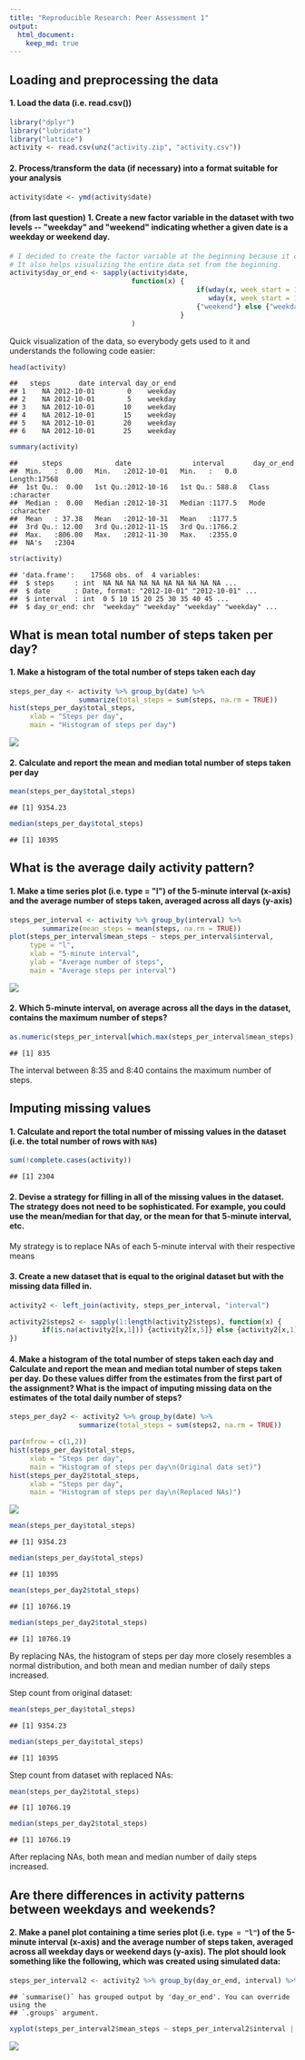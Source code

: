 ```yaml
---
title: "Reproducible Research: Peer Assessment 1"
output: 
  html_document:
    keep_md: true
---
```



## Loading and preprocessing the data

#### 1. Load the data (i.e. read.csv())


```r
library("dplyr")
library("lubridate")
library("lattice")
activity <- read.csv(unz("activity.zip", "activity.csv"))
```

#### 2. Process/transform the data (if necessary) into a format suitable for your analysis


```r
activity$date <- ymd(activity$date)
```

#### (from last question) 1. Create a new factor variable in the dataset with two levels -- "weekday" and "weekend" indicating whether a given date is a weekday or weekend day.


```r
# I decided to create the factor variable at the beginning because it counts as "processing the data". 
# It also helps visualizing the entire data set from the beginning.
activity$day_or_end <- sapply(activity$date,
                              function(x) {
                                              if(wday(x, week_start = 1) == 6 |
                                                 wday(x, week_start = 1) == 7)
                                              {"weekend"} else {"weekday"}
                                          }
                              )
```

Quick visualization of the data, so everybody gets used to it and understands the following code easier:


```r
head(activity)
```

```
##   steps       date interval day_or_end
## 1    NA 2012-10-01        0    weekday
## 2    NA 2012-10-01        5    weekday
## 3    NA 2012-10-01       10    weekday
## 4    NA 2012-10-01       15    weekday
## 5    NA 2012-10-01       20    weekday
## 6    NA 2012-10-01       25    weekday
```


```r
summary(activity)
```

```
##      steps             date               interval       day_or_end       
##  Min.   :  0.00   Min.   :2012-10-01   Min.   :   0.0   Length:17568      
##  1st Qu.:  0.00   1st Qu.:2012-10-16   1st Qu.: 588.8   Class :character  
##  Median :  0.00   Median :2012-10-31   Median :1177.5   Mode  :character  
##  Mean   : 37.38   Mean   :2012-10-31   Mean   :1177.5                     
##  3rd Qu.: 12.00   3rd Qu.:2012-11-15   3rd Qu.:1766.2                     
##  Max.   :806.00   Max.   :2012-11-30   Max.   :2355.0                     
##  NA's   :2304
```


```r
str(activity)
```

```
## 'data.frame':	17568 obs. of  4 variables:
##  $ steps     : int  NA NA NA NA NA NA NA NA NA NA ...
##  $ date      : Date, format: "2012-10-01" "2012-10-01" ...
##  $ interval  : int  0 5 10 15 20 25 30 35 40 45 ...
##  $ day_or_end: chr  "weekday" "weekday" "weekday" "weekday" ...
```





## What is mean total number of steps taken per day?

#### 1. Make a histogram of the total number of steps taken each day


```r
steps_per_day <- activity %>% group_by(date) %>% 
                 summarize(total_steps = sum(steps, na.rm = TRUE))
hist(steps_per_day$total_steps, 
     xlab = "Steps per day", 
     main = "Histogram of steps per day")
```

![](PA1_template_files/figure-html/unnamed-chunk-7-1.png)<!-- -->

#### 2. Calculate and report the mean and median total number of steps taken per day


```r
mean(steps_per_day$total_steps)
```

```
## [1] 9354.23
```

```r
median(steps_per_day$total_steps)
```

```
## [1] 10395
```

## What is the average daily activity pattern?

#### 1. Make a time series plot (i.e. type = "l") of the 5-minute interval (x-axis) and the average number of steps taken, averaged across all days (y-axis)


```r
steps_per_interval <- activity %>% group_by(interval) %>% 
        summarize(mean_steps = mean(steps, na.rm = TRUE))
plot(steps_per_interval$mean_steps ~ steps_per_interval$interval, 
     type = "l", 
     xlab = "5-minute interval", 
     ylab = "Average number of steps", 
     main = "Average steps per interval")
```

![](PA1_template_files/figure-html/unnamed-chunk-9-1.png)<!-- -->

#### 2. Which 5-minute interval, on average across all the days in the dataset, contains the maximum number of steps?


```r
as.numeric(steps_per_interval[which.max(steps_per_interval$mean_steps), 1])
```

```
## [1] 835
```

The interval between 8:35 and 8:40 contains the maximum number of steps.

## Imputing missing values

#### 1. Calculate and report the total number of missing values in the dataset (i.e. the total number of rows with `NA`s)


```r
sum(!complete.cases(activity))
```

```
## [1] 2304
```

#### 2. Devise a strategy for filling in all of the missing values in the dataset. The strategy does not need to be sophisticated. For example, you could use the mean/median for that day, or the mean for that 5-minute interval, etc.

My strategy is to replace NAs of each 5-minute interval with their respective means

#### 3. Create a new dataset that is equal to the original dataset but with the missing data filled in.


```r
activity2 <- left_join(activity, steps_per_interval, "interval")

activity2$steps2 <- sapply(1:length(activity2$steps), function(x) {
        if(is.na(activity2[x,1])) {activity2[x,5]} else {activity2[x,1]}
})
```


#### 4. Make a histogram of the total number of steps taken each day and Calculate and report the **mean** and **median** total number of steps taken per day. Do these values differ from the estimates from the first part of the assignment? What is the impact of imputing missing data on the estimates of the total daily number of steps?


```r
steps_per_day2 <- activity2 %>% group_by(date) %>% 
                 summarize(total_steps = sum(steps2, na.rm = TRUE))

par(mfrow = c(1,2))
hist(steps_per_day$total_steps, 
     xlab = "Steps per day", 
     main = "Histogram of steps per day\n(Original data set)")
hist(steps_per_day2$total_steps, 
     xlab = "Steps per day", 
     main = "Histogram of steps per day\n(Replaced NAs)")
```

![](PA1_template_files/figure-html/unnamed-chunk-13-1.png)<!-- -->

```r
mean(steps_per_day$total_steps)
```

```
## [1] 9354.23
```

```r
median(steps_per_day$total_steps)
```

```
## [1] 10395
```

```r
mean(steps_per_day2$total_steps)
```

```
## [1] 10766.19
```

```r
median(steps_per_day2$total_steps)
```

```
## [1] 10766.19
```

By replacing NAs, the histogram of steps per day more closely resembles a normal distribution, and both mean and median number of daily steps increased.

Step count from original dataset:

```r
mean(steps_per_day$total_steps)
```

```
## [1] 9354.23
```

```r
median(steps_per_day$total_steps)
```

```
## [1] 10395
```

Step count from dataset with replaced NAs: 

```r
mean(steps_per_day2$total_steps)
```

```
## [1] 10766.19
```

```r
median(steps_per_day2$total_steps)
```

```
## [1] 10766.19
```

After replacing NAs, both mean and median number of daily steps increased.


## Are there differences in activity patterns between weekdays and weekends?

#### 2. Make a panel plot containing a time series plot (i.e. `type = "l"`) of the 5-minute interval (x-axis) and the average number of steps taken, averaged across all weekday days or weekend days (y-axis). The plot should look something like the following, which was created using **simulated data**:


```r
steps_per_interval2 <- activity2 %>% group_by(day_or_end, interval) %>% summarize(mean_steps = mean(steps, na.rm = TRUE))
```

```
## `summarise()` has grouped output by 'day_or_end'. You can override using the
## `.groups` argument.
```

```r
xyplot(steps_per_interval2$mean_steps ~ steps_per_interval2$interval | steps_per_interval2$day_or_end, type = "l", layout = 1:2, xlab = "Interval", ylab = "Average number of steps", main = "Average number of steps per interval\non weekdays and weekends")
```

![](PA1_template_files/figure-html/unnamed-chunk-16-1.png)<!-- -->


